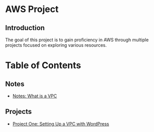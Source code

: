 # AWS Project

## Introduction

The goal of this project is to gain proficiency in AWS through multiple projects focused on exploring various resources.


# Table of Contents

## Notes 
- [Notes: What is a VPC](vpc-notes.md)

## Projects
- [Project One: Setting Up a VPC with WordPress](project-one.md)




